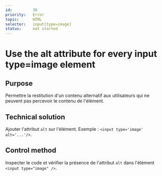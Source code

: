 ```yaml
---
id:         38
priority:   Error
topic:      HTML
selector:   input[type=image]
status:     not started
---
```


# Use the alt attribute for every input type=image element

## Purpose

Permettre la restitution d'un contenu alternatif aux utilisateurs qui ne peuvent pas percevoir le contenu de l'élément.

## Technical solution

Ajouter l'attribut `alt` sur l'élément. Exemple : `<input type='image' alt='...'/>`.

## Control method

Inspecter le code et vérifier la présence de l'attribut `alt` dans l'élément `<input type="image" />`.